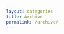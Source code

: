 ```yaml
---
layout: categories
title: Archive
permalink: /archive/
---
```

<!-- {% include paginator.html %} -->

